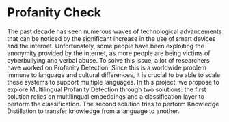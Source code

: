 # Profanity Check

The past decade has seen numerous waves of technological advancements that can be noticed by the significant increase in the use of smart devices and the internet. Unfortunately, some people have been exploiting the anonymity provided by the internet, as more people are being victims of cyberbullying and verbal abuse. To solve this issue, a lot of researchers have worked on Profanity Detection. Since this is a worldwide problem immune to language and cultural differences, it is crucial to be able to scale these systems to support multiple languages. In this project, we propose to explore Multilingual Profanity Detection through two solutions: the first solution relies on multilingual embeddings and a classification layer to perform the classification.  The second solution tries to perform Knowledge Distillation to transfer knowledge from a language to another. 

